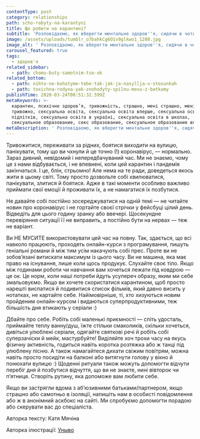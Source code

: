 ```yaml
---
contentType: post
category: relationships
path: scho-robyty-na-karantyni
title: Що робити на карантині?
subtitle: 'Розповідаємо, як вберегти ментальне здоров''я, сидячи в чотирьох стінах.'
image: /assets/uploads/tumblr_o7bahkCg6O1v9glkwo1_1280.jpg
image_alt: ' Розповідаємо, як вберегти ментальне здоров''я, сидячи в чотирьох стінах.'
carousel_featured: true
tags:
  - здоров'я
related_sidebar:
  - path: chomu-buty-samotnim-tse-ok
related_bottom:
  - path: nihto-ne-kohatyme-tebe-tak-jak-ja-nasyllja-v-stosunkah
  - path: toxichna-rodyna-yak-znohodyty-spilnu-movu-z-batkamy
publishTime: 2020-03-24T08:51:32.599Z
metaKeywords: >-
  карантин, психічне здоров’я, тривожність, страшно, мені страшно, мені
  тривожно, сексуальна освіта, сексуальна освіта вперше, сексуальна освіта для
  підлітків, сексуальна освіта в україні, сексуальна освіта в школах,
  сексуальное образование, секс образование, сексуальное образование вперше
metaDescription: ' Розповідаємо, як вберегти ментальне здоров''я, сидячи в чотирьох стінах.'
---
```

Тривожитися, переживати за рідних, боятися виходити на вулицю, панікувати, тому що ви чхнули й це точно (!) коронавірус, — нормально. Зараз дивний, невідомий і непередбачуваний час. Ми не знаємо, чому це з нами відбувається, і не впевнені, коли цей карантин і пандемія закінчаться. І це, блін, стрьомно! Але нема на те ради, доведеться якось жити в цьому світі. Тому просто дозвольте собі хвилюватися, панікувати, злитися й боятися. Адже в такі моменти особливо важливо приймати свої емоції й проживати їх, а не намагатися їх позбутися.



Не давайте собі постійно зосереджуватися на одній темі — не читайте новин про коронавірус і не гортайте своєї стрічки у фейсбуці цілий день. Відведіть для цього годину зранку або ввечері. Щосекундне перевіряння ситуації її не виправить, а постійно бути на нервах — теж не варіант.



Ви НЕ МУСИТЕ використовувати цей час на повну. Так, здається, що всі навколо працюють, проходять онлайн-курси з програмування, пишуть геніальні романи й між тим усім накачують собі прес. Проте ви не зобов’язані витискати максимум із цього часу. Ви не машина, яка має право на існування, лише коли щось продукує. Слухайте своє тіло. Якщо між годинами роботи чи навчання вам хочеться лежати під ковдрою  —  це ок. Це норм, коли наші потреби йдуть усупереч образу, яким ми себе змальовуємо. Якщо ви хочете скористатися карантином, щоб просто нарешті виспатися й подивитися список фільмів, який давно висить у нотатках, не картайте себе. Найімовірніше, ті, хто хизуються новим пройденим онлайн-курсом і видаються суперпродуктивними, теж більшість дня втикають у серіали :) 



Дбайте про себе. Робіть собі маленькі приємності — спіть удосталь, приймайте теплу ванну/душ, їжте стільки смаколиків, скільки хочеться, дивіться улюблені серіали, одягайте святкові речі й робіть собі суперзачіски й мейк, мастурбуйте! Виділяйте хоч трохи часу на якусь фізичну активність, годиться навіть коротка розтяжка або ж танці під улюблену пісню. А також намагайтеся дихати свіжим повітрям, можна навіть просто посидіти на балконі або витягнути голову у вікно й понюхати вулицю :) Щоденні ритуали також можуть допомогти відчути перебіг дня й позбутися відчуття, що ви не знаєте, нині вівторок чи п’ятниця. Створіть рутину, яка допоможе вам любити себе. 



Якщо ви застрягли вдома з аб’юзивними батьками/партнером, якщо страшно або самотньо в ізоляції, напишіть нам в особисті повідомлення або ж в анонімний аскбокс на сайті. Ми спробуємо допомогти порадою або скерувати вас до спеціаліста.

Авторка тексту: Катя Мячіна

Авторка ілюстрації: [Уныво](https://www.instagram.com/unyvo_/)
